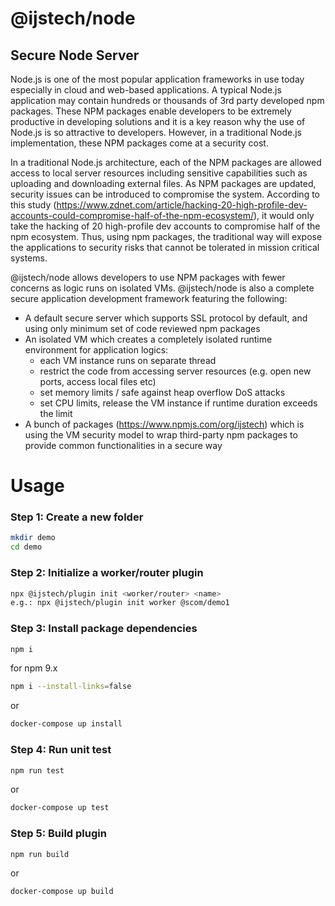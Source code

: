 # @ijstech/node
## Secure Node Server

Node.js is one of the most popular application frameworks in use today especially in cloud and web-based applications.  A typical Node.js application may contain hundreds or thousands of 3rd party developed npm packages. These NPM packages enable developers to be extremely productive in developing solutions and it is a key reason why the use of Node.js is so attractive to developers. However, in a traditional Node.js implementation, these NPM packages come at a security cost.

In a traditional Node.js architecture, each of the NPM packages are allowed access to local server resources including sensitive capabilities such as uploading and downloading external files. As NPM packages are updated, security issues can be introduced to compromise the system.  According to this study (https://www.zdnet.com/article/hacking-20-high-profile-dev-accounts-could-compromise-half-of-the-npm-ecosystem/), it would only take the hacking of 20 high-profile dev accounts to compromise half of the npm ecosystem. Thus, using npm packages, the traditional way will expose the applications to security risks that cannot be tolerated in mission critical systems.

@ijstech/node allows developers to use NPM packages with fewer concerns as logic runs on isolated VMs.  @ijstech/node is also a complete secure application development framework featuring the following:

- A default 
secure server which supports SSL protocol by default, and using only minimum set of code reviewed npm packages
- An isolated VM which creates a completely isolated runtime environment for application logics: 
  - each VM instance runs on separate thread
  - restrict the code from accessing server resources (e.g. open new ports, access local files etc)
  - set memory limits / safe against heap overflow DoS attacks
  - set CPU limits, release the VM instance if runtime duration exceeds the limit
- A bunch of packages (https://www.npmjs.com/org/ijstech) which is using the VM security model to wrap third-party npm packages to provide common functionalities in a secure way


# Usage

### Step 1: Create a new folder
```sh
mkdir demo
cd demo
```
 
### Step 2: Initialize a worker/router plugin
```sh
npx @ijstech/plugin init <worker/router> <name>
e.g.: npx @ijstech/plugin init worker @scom/demo1
```
 
### Step 3: Install package dependencies
```sh
npm i
```
for npm 9.x
```sh
npm i --install-links=false
```
or
```sh
docker-compose up install
```

### Step 4: Run unit test
```sh
npm run test
```
or
```sh
docker-compose up test
```
### Step 5: Build plugin
```sh
npm run build
```
or
```sh
docker-compose up build
```
